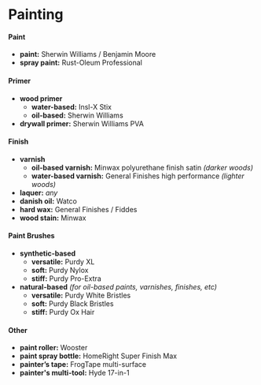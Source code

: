 # Painting

#### Paint

- **paint:** Sherwin Williams / Benjamin Moore
- **spray paint:** Rust-Oleum Professional

#### Primer

- **wood primer**
	- **water-based:** Insl-X Stix
	- **oil-based:** Sherwin Williams
- **drywall primer:** Sherwin Williams PVA

#### Finish

- **varnish**
	- **oil-based varnish:** Minwax polyurethane finish satin *(darker woods)*
	- **water-based varnish:** General Finishes high performance *(lighter woods)*
- **laquer:** *any* 
- **danish oil:** Watco
- **hard wax:** General Finishes / Fiddes
- **wood stain:** Minwax

#### Paint Brushes

- **synthetic-based**
	- **versatile:** Purdy XL
	- **soft:** Purdy Nylox
	- **stiff:** Purdy Pro-Extra
- **natural-based** *(for oil-based paints, varnishes, finishes, etc)*
	- **versatile:** Purdy White Bristles
	- **soft:** Purdy Black Bristles
	- **stiff:** Purdy Ox Hair

#### Other

- **paint roller:** Wooster
- **paint spray bottle:** HomeRight Super Finish Max
- **painter’s tape:** FrogTape multi-surface
- **painter's multi-tool:** Hyde 17-in-1